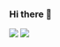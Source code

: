 ### Hi there 👋

<img src="https://github-readme-stats.vercel.app/api?username=kasheemlew&show_icons=true"/> <img src="https://github-readme-stats.vercel.app/api/top-langs/?username=kasheemlew&layout=compact"/>
